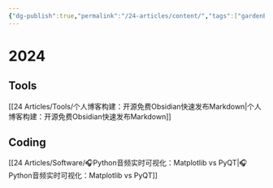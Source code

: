 ```yaml
---
{"dg-publish":true,"permalink":"/24-articles/content/","tags":["gardenEntry"],"created":"2024-06-01T21:44:39.404+08:00"}
---
```



# 2024
## Tools
[[24 Articles/Tools/个人博客构建：开源免费Obsidian快速发布Markdown\|个人博客构建：开源免费Obsidian快速发布Markdown]]

## Coding
[[24 Articles/Software/🎧Python音频实时可视化：Matplotlib vs PyQT\|🎧Python音频实时可视化：Matplotlib vs PyQT]]
